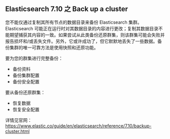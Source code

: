 ## Elasticsearch 7.10 之 Back up a cluster

您不能仅通过复制其所有节点的数据目录来备份 Elasticsearch 集群。 Elasticsearch 可能正在运行时对其数据目录的内容进行更改；复制其数据目录不能期望捕获其内容的一致。如果尝试从此类备份还原群集，则该群集可能会失败并报告损坏和/或丢失文件。另外，它或许成功了，但它默默地丢失了一些数据。备份集群的唯一可靠方法是使用快照和还原功能。

要为您的群集进行完整备份：

* 备份资料
* 备份集群配置
* 备份安全配置

要从备份还原群集：

* 恢复数据
* 恢复安全配置

详情见官网：https://www.elastic.co/guide/en/elasticsearch/reference/7.10/backup-cluster.html
